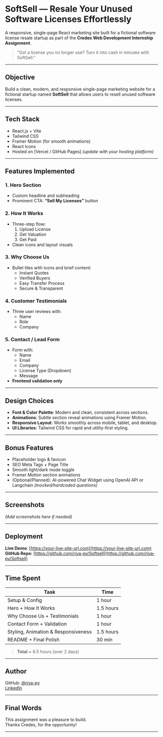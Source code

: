# SoftSell — Resale Your Unused Software Licenses Effortlessly

A responsive, single-page React marketing site built for a fictional software license resale startup as part of the **Credex Web Development Internship Assignment**.

> "Got a license you no longer use? Turn it into cash in minutes with SoftSell." 

---

## Objective

Build a clean, modern, and responsive single-page marketing website for a fictional startup named **SoftSell** that allows users to resell unused software licenses.

---

## Tech Stack

- React.js + Vite
- Tailwind CSS
- Framer Motion (for smooth animations)
- React Icons
- Hosted on [Vercel / GitHub Pages] *(update with your hosting platform)*

---

## Features Implemented

### 1. Hero Section
- Custom headline and subheading
- Prominent CTA: **“Sell My Licenses”** button

### 2. How It Works
- Three-step flow:
  1. Upload License 
  2. Get Valuation 
  3. Get Paid 
- Clean icons and layout visuals

### 3. Why Choose Us
- Bullet tiles with icons and brief content:
  - Instant Quotes
  - Verified Buyers
  - Easy Transfer Process
  - Secure & Transparent

### 4. Customer Testimonials
- Three user reviews with:
  - Name
  - Role
  - Company

### 5. Contact / Lead Form
- Form with:
  - Name
  - Email
  - Company
  - License Type (Dropdown)
  - Message
- **Frontend validation only**

---

## Design Choices

- **Font & Color Palette**: Modern and clean, consistent across sections.
- **Animations**: Subtle section reveal animations using Framer Motion.
- **Responsive Layout**: Works smoothly across mobile, tablet, and desktop.
- **UI Libraries**: Tailwind CSS for rapid and utility-first styling.

---

## Bonus Features

- Placeholder logo & favicon
- SEO Meta Tags + Page Title
- Smooth light/dark mode toggle
- Framer Motion section animations
- (Optional/Planned): AI-powered Chat Widget using OpenAI API or Langchain *(mocked/hardcoded questions)*

---

## Screenshots

*(Add screenshots here if needed)*

---

## Deployment

**Live Demo**: [https://your-live-site-url.com](https://your-live-site-url.com)  
**GitHub Repo**: [https://github.com/riya-py/Softsell](https://github.com/riya-py/Softsell)

---

##  Time Spent

| Task | Time |
|------|------|
| Setup & Config | 1 hour |
| Hero + How It Works | 1.5 hours |
| Why Choose Us + Testimonials | 1 hour |
| Contact Form + Validation | 1 hour |
| Styling, Animation & Responsiveness | 1.5 hours |
| README + Final Polish | 30 min |

> **Total** ≈ 6.5 hours (over 2 days)

---

## Author

GitHub: [@riya-py](https://github.com/riya-py)  
[LinkedIn](https://www.linkedin.com/in/riyark006/)

---

## Final Words

This assignment was a pleasure to build.  
Thanks Credex, for the opportunity!  

---

